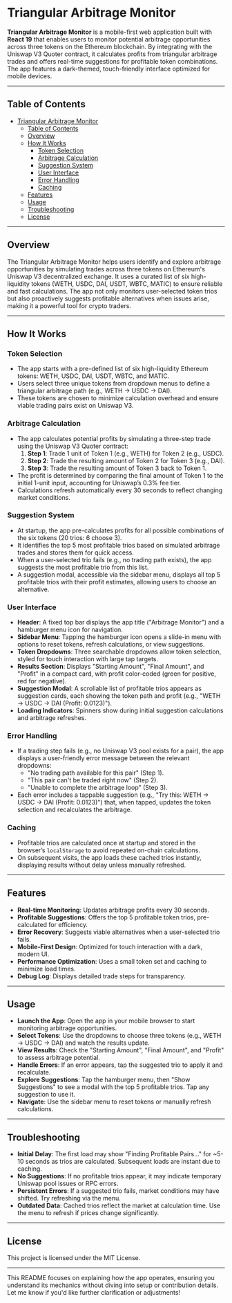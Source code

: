 # Triangular Arbitrage Monitor

**Triangular Arbitrage Monitor** is a mobile-first web application built with **React 19** that enables users to monitor potential arbitrage opportunities across three tokens on the Ethereum blockchain. By integrating with the Uniswap V3 Quoter contract, it calculates profits from triangular arbitrage trades and offers real-time suggestions for profitable token combinations. The app features a dark-themed, touch-friendly interface optimized for mobile devices.

---

## Table of Contents

- [Triangular Arbitrage Monitor](#triangular-arbitrage-monitor)
  - [Table of Contents](#table-of-contents)
  - [Overview](#overview)
  - [How It Works](#how-it-works)
    - [Token Selection](#token-selection)
    - [Arbitrage Calculation](#arbitrage-calculation)
    - [Suggestion System](#suggestion-system)
    - [User Interface](#user-interface)
    - [Error Handling](#error-handling)
    - [Caching](#caching)
  - [Features](#features)
  - [Usage](#usage)
  - [Troubleshooting](#troubleshooting)
  - [License](#license)

---

## Overview

The Triangular Arbitrage Monitor helps users identify and explore arbitrage opportunities by simulating trades across three tokens on Ethereum's Uniswap V3 decentralized exchange. It uses a curated list of six high-liquidity tokens (WETH, USDC, DAI, USDT, WBTC, MATIC) to ensure reliable and fast calculations. The app not only monitors user-selected token trios but also proactively suggests profitable alternatives when issues arise, making it a powerful tool for crypto traders.

---

## How It Works

### Token Selection

- The app starts with a pre-defined list of six high-liquidity Ethereum tokens: WETH, USDC, DAI, USDT, WBTC, and MATIC.
- Users select three unique tokens from dropdown menus to define a triangular arbitrage path (e.g., WETH → USDC → DAI).
- These tokens are chosen to minimize calculation overhead and ensure viable trading pairs exist on Uniswap V3.

### Arbitrage Calculation

- The app calculates potential profits by simulating a three-step trade using the Uniswap V3 Quoter contract:
  1. **Step 1**: Trade 1 unit of Token 1 (e.g., WETH) for Token 2 (e.g., USDC).
  2. **Step 2**: Trade the resulting amount of Token 2 for Token 3 (e.g., DAI).
  3. **Step 3**: Trade the resulting amount of Token 3 back to Token 1.
- The profit is determined by comparing the final amount of Token 1 to the initial 1-unit input, accounting for Uniswap’s 0.3% fee tier.
- Calculations refresh automatically every 30 seconds to reflect changing market conditions.

### Suggestion System

- At startup, the app pre-calculates profits for all possible combinations of the six tokens (20 trios: 6 choose 3).
- It identifies the top 5 most profitable trios based on simulated arbitrage trades and stores them for quick access.
- When a user-selected trio fails (e.g., no trading path exists), the app suggests the most profitable trio from this list.
- A suggestion modal, accessible via the sidebar menu, displays all top 5 profitable trios with their profit estimates, allowing users to choose an alternative.

### User Interface

- **Header**: A fixed top bar displays the app title ("Arbitrage Monitor") and a hamburger menu icon for navigation.
- **Sidebar Menu**: Tapping the hamburger icon opens a slide-in menu with options to reset tokens, refresh calculations, or view suggestions.
- **Token Dropdowns**: Three searchable dropdowns allow token selection, styled for touch interaction with large tap targets.
- **Results Section**: Displays "Starting Amount", "Final Amount", and "Profit" in a compact card, with profit color-coded (green for positive, red for negative).
- **Suggestion Modal**: A scrollable list of profitable trios appears as suggestion cards, each showing the token path and profit (e.g., "WETH → USDC → DAI (Profit: 0.0123)").
- **Loading Indicators**: Spinners show during initial suggestion calculations and arbitrage refreshes.

### Error Handling

- If a trading step fails (e.g., no Uniswap V3 pool exists for a pair), the app displays a user-friendly error message between the relevant dropdowns:
  - "No trading path available for this pair" (Step 1).
  - "This pair can't be traded right now" (Step 2).
  - "Unable to complete the arbitrage loop" (Step 3).
- Each error includes a tappable suggestion (e.g., "Try this: WETH → USDC → DAI (Profit: 0.0123)") that, when tapped, updates the token selection and recalculates the arbitrage.

### Caching

- Profitable trios are calculated once at startup and stored in the browser’s `localStorage` to avoid repeated on-chain calculations.
- On subsequent visits, the app loads these cached trios instantly, displaying results without delay unless manually refreshed.

---

## Features

- **Real-time Monitoring**: Updates arbitrage profits every 30 seconds.
- **Profitable Suggestions**: Offers the top 5 profitable token trios, pre-calculated for efficiency.
- **Error Recovery**: Suggests viable alternatives when a user-selected trio fails.
- **Mobile-First Design**: Optimized for touch interaction with a dark, modern UI.
- **Performance Optimization**: Uses a small token set and caching to minimize load times.
- **Debug Log**: Displays detailed trade steps for transparency.

---

## Usage

- **Launch the App**: Open the app in your mobile browser to start monitoring arbitrage opportunities.
- **Select Tokens**: Use the dropdowns to choose three tokens (e.g., WETH → USDC → DAI) and watch the results update.
- **View Results**: Check the "Starting Amount", "Final Amount", and "Profit" to assess arbitrage potential.
- **Handle Errors**: If an error appears, tap the suggested trio to apply it and recalculate.
- **Explore Suggestions**: Tap the hamburger menu, then "Show Suggestions" to see a modal with the top 5 profitable trios. Tap any suggestion to use it.
- **Navigate**: Use the sidebar menu to reset tokens or manually refresh calculations.

---

## Troubleshooting

- **Initial Delay**: The first load may show "Finding Profitable Pairs..." for ~5-10 seconds as trios are calculated. Subsequent loads are instant due to caching.
- **No Suggestions**: If no profitable trios appear, it may indicate temporary Uniswap pool issues or RPC errors.
- **Persistent Errors**: If a suggested trio fails, market conditions may have shifted. Try refreshing via the menu.
- **Outdated Data**: Cached trios reflect the market at calculation time. Use the menu to refresh if prices change significantly.

---

## License

This project is licensed under the MIT License.

---

This README focuses on explaining how the app operates, ensuring you understand its mechanics without diving into setup or contribution details. Let me know if you'd like further clarification or adjustments!
